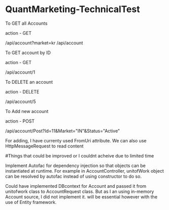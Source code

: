 # QuantMarketing-TechnicalTest

To GET all Accounts

action - GET

/api/account?market=kr
/api/account

To GET account by ID

action - GET

/api/account/1

To DELETE an account

action - DELETE

/api/account/5

To Add new account

action - POST

/api/account/Post?Id=11&Market="IN"&Status="Active"

For adding, I have currenty used FromUri attribute. We can also use HttpMessageRequest to read content

#Things that could be improved or I couldnt acheive due to limited time

Implement Autofac for dependency injection so that objects can be instantiated at runtime. 
For example in AccountController, unitofWork object can be resolved by autofac instead of using constructor to do so.

Could have implemented DBcontext for Account and passed it from unitofwork class to AccountRequest class. 
But as I an using in-memory Account source, I did not implement it. will be essential however with the use of Entity framework.

